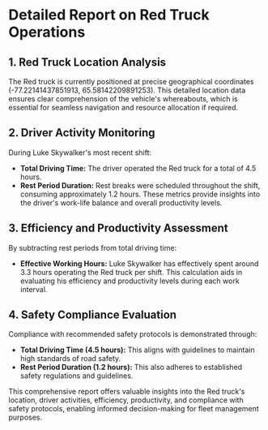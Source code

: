 # Detailed Report on Red Truck Operations

## 1. Red Truck Location Analysis
The Red truck is currently positioned at precise geographical coordinates (-77.22141437851913, 65.58142209891253). This detailed location data ensures clear comprehension of the vehicle's whereabouts, which is essential for seamless navigation and resource allocation if required.

## 2. Driver Activity Monitoring
During Luke Skywalker's most recent shift:
- **Total Driving Time:** The driver operated the Red truck for a total of 4.5 hours.
- **Rest Period Duration:** Rest breaks were scheduled throughout the shift, consuming approximately 1.2 hours.
These metrics provide insights into the driver's work-life balance and overall productivity levels.

## 3. Efficiency and Productivity Assessment
By subtracting rest periods from total driving time:
- **Effective Working Hours:** Luke Skywalker has effectively spent around 3.3 hours operating the Red truck per shift.
This calculation aids in evaluating his efficiency and productivity levels during each work interval.

## 4. Safety Compliance Evaluation
Compliance with recommended safety protocols is demonstrated through:
- **Total Driving Time (4.5 hours):** This aligns with guidelines to maintain high standards of road safety.
- **Rest Period Duration (1.2 hours):** This also adheres to established safety regulations and guidelines.

This comprehensive report offers valuable insights into the Red truck's location, driver activities, efficiency, productivity, and compliance with safety protocols, enabling informed decision-making for fleet management purposes.